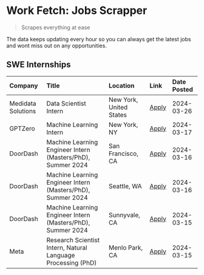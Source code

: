 # Work Fetch: Jobs Scrapper
> Scrapes everything at ease

The data keeps updating every hour so you can always get the latest jobs and wont miss out on any opportunities.

## SWE Internships
<!--START_SECTION:workfetch-->
| Company            | Title                                                        | Location                | Link                                                                                                                                                                                                                                                                   | Date Posted   |
|:-------------------|:-------------------------------------------------------------|:------------------------|:-----------------------------------------------------------------------------------------------------------------------------------------------------------------------------------------------------------------------------------------------------------------------|:--------------|
| Medidata Solutions | Data Scientist Intern                                        | New York, United States | [Apply](https://www.linkedin.com/jobs/view/data-scientist-intern-at-medidata-solutions-3810253704?position=9&pageNum=0&refId=urfwo%2BlHXNbJPYyonLLHzA%3D%3D&trackingId=UCr73zcUL7lywRIa%2BYCNuw%3D%3D&trk=public_jobs_jserp-result_search-card)                        | 2024-03-26    |
| GPTZero            | Machine Learning Intern                                      | New York, NY            | [Apply](https://www.linkedin.com/jobs/view/machine-learning-intern-at-gptzero-3860723963?position=8&pageNum=0&refId=urfwo%2BlHXNbJPYyonLLHzA%3D%3D&trackingId=KSsmxUesVZZCwFmgY87GHA%3D%3D&trk=public_jobs_jserp-result_search-card)                                   | 2024-03-17    |
| DoorDash           | Machine Learning Engineer Intern (Masters/PhD), Summer 2024  | San Francisco, CA       | [Apply](https://www.linkedin.com/jobs/view/machine-learning-engineer-intern-masters-phd-summer-2024-at-doordash-3736457737?position=3&pageNum=0&refId=urfwo%2BlHXNbJPYyonLLHzA%3D%3D&trackingId=y0mMN244suxJoEcQC7mZqA%3D%3D&trk=public_jobs_jserp-result_search-card) | 2024-03-16    |
| DoorDash           | Machine Learning Engineer Intern (Masters/PhD), Summer 2024  | Seattle, WA             | [Apply](https://www.linkedin.com/jobs/view/machine-learning-engineer-intern-masters-phd-summer-2024-at-doordash-3736455966?position=4&pageNum=0&refId=urfwo%2BlHXNbJPYyonLLHzA%3D%3D&trackingId=9qjwmpzzfbNgAhg9ZP1TeQ%3D%3D&trk=public_jobs_jserp-result_search-card) | 2024-03-16    |
| DoorDash           | Machine Learning Engineer Intern (Masters/PhD), Summer 2024  | Sunnyvale, CA           | [Apply](https://www.linkedin.com/jobs/view/machine-learning-engineer-intern-masters-phd-summer-2024-at-doordash-3736454973?position=2&pageNum=0&refId=urfwo%2BlHXNbJPYyonLLHzA%3D%3D&trackingId=8TkGd88vw0V5OGyVhOpFWw%3D%3D&trk=public_jobs_jserp-result_search-card) | 2024-03-15    |
| Meta               | Research Scientist Intern, Natural Language Processing (PhD) | Menlo Park, CA          | [Apply](https://www.linkedin.com/jobs/view/research-scientist-intern-natural-language-processing-phd-at-meta-3858718375?position=10&pageNum=0&refId=urfwo%2BlHXNbJPYyonLLHzA%3D%3D&trackingId=nNL90qrAh5Rr2sN%2BBTSb0A%3D%3D&trk=public_jobs_jserp-result_search-card) | 2024-03-15    |
<!--END_SECTION:workfetch-->
